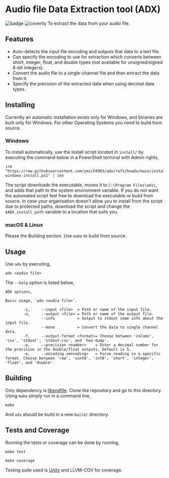 # Audio file Data Extraction tool (ADX)
![badge](https://badgen.net/badge/Coverage/100/blue) ![coverity](https://scan.coverity.com/projects/31872/badge.svg)
To extract the data from your audio file.

## Features
- Auto-detects the input file encoding and outputs that data to a text file.
- Can specify the encoding to use for extraction which converts between short, integer, float, and double types (not available for unsigned/signed 8-bit integers).
- Convert the audio file to a single-channel file and then extract the data from it.
- Specify the precision of the extracted data when using decimal data types.

## Installing
Currently an automatic installation exists only for Windows, and binaries are built only for Windows. For other Operating Systems you need to build from source.

### Windows
To install automatically, use the install script located in `install/` by executing the command below in a PowerShell terminal with Admin rights,

```
irm "https://raw.githubusercontent.com/ymich9963/adx/refs/heads/main/install/adx-windows-install.ps1" | iex
```

The script downloads the executable, moves it to `C:\Program Files\adx\`, and adds that path to the system environment variable. If you do not want the automated script feel free to download the executable or build from source. In case your organisation doesn't allow you to install from the script due to protected paths, download the script and change the `$ADX_install_path` variable to a location that suits you.

### macOS & Linux
Please the Building section. Use `make` to build from source.

## Usage 
Use `adx` by executing,
```
adx <audio file>
```

The `--help` option is listed below,
```
ADX options,

Basic usage, `adx <audio file>`.

        -i,     --input <file>  = Path or name of the input file.
        -o,     --output <file> = Path or name of the output file.
                --info          = Output to stdout some info about the input file.
                --mono          = Convert the data to single channel data.
        -f,     --output-format <format>= Choose between 'column', 'csv', 'stdout', 'stdout-csv', and 'hex-dump'.
        -p,     --precision <number>    = Enter a decimal number for the precision in the double/float outputs. Default is 5.
        -e,     --encoding <encoding>   = Force reading in a specific format. Choose between 'raw', 'uint8', 'int8', 'short', 'integer', 'float', and 'double'.
```
 
## Building
Only dependency is [libsndfile](https://github.com/libsndfile/libsndfile). Clone the repository and go to this directory. Using `make` simply run in a command line,
```
make
```
And `adx` should be build in a new `build/` directory.

## Tests and Coverage
Running the tests or coverage can be done by running,
```
make test
```
```
make coverage
```
Testing suite used is [Unity](https://github.com/ThrowTheSwitch/Unity) and LLVM-COV for coverage.

